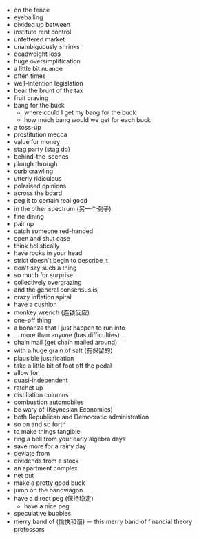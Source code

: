  - on the fence
 - eyeballing
 - divided up between
 - institute rent control
 - unfettered market
 - unambiguously shrinks
 - deadweight loss
 - huge oversimplification
 - a little bit nuance
 - often times
 - well-intention legislation
 - bear the brunt of the tax
 - fruit craving
 - bang for the buck
    - where could I get my bang for the buck
    - how much bang would we get for each buck
 - a toss-up
 - prostitution mecca
 - value for money
 - stag party (stag do)
 - behind-the-scenes 
 - plough through
 - curb crawling
 - utterly ridiculous
 - polarised opinions 
 - across the board
 - peg it to certain real good
 - in the other spectrum (另一个例子)
 - fine dining
 - pair up
 - catch someone red-handed
 - open and shut case
 - think holistically
 - have rocks in your head
 - strict doesn't begin to describe it
 - don't say such a thing
 - so much for surprise
 - collectively overgrazing
 - and the general consensus is, 
 - crazy inflation spiral
 - have a cushion
 - monkey wrench (连锁反应)
 - one-off thing
 - a bonanza that I just happen to run into
 - ... more than anyone (has difficulties) ...
 - chain mail (get chain mailed around)
 - with a huge grain of salt (有保留的)
 - plausible justification
 - take a little bit of foot off the pedal
 - allow for
 - quasi-independent
 - ratchet up 
 - distillation columns
 - combustion automobiles
 - be wary of (Keynesian Economics)
 - both Republican and Democratic administration
 - so on and so forth
 - to make things tangible
 - ring a bell from your early algebra days
 - save more for a rainy day
 - deviate from 
 - dividends from a stock
 - an apartment complex
 - net out
 - make a pretty good buck
 - jump on the bandwagon
 - have a direct peg (保持稳定)
    - have a nice peg
 - speculative bubbles
 - merry band of (愉快和谐) 
    － this merry band of financial theory professors